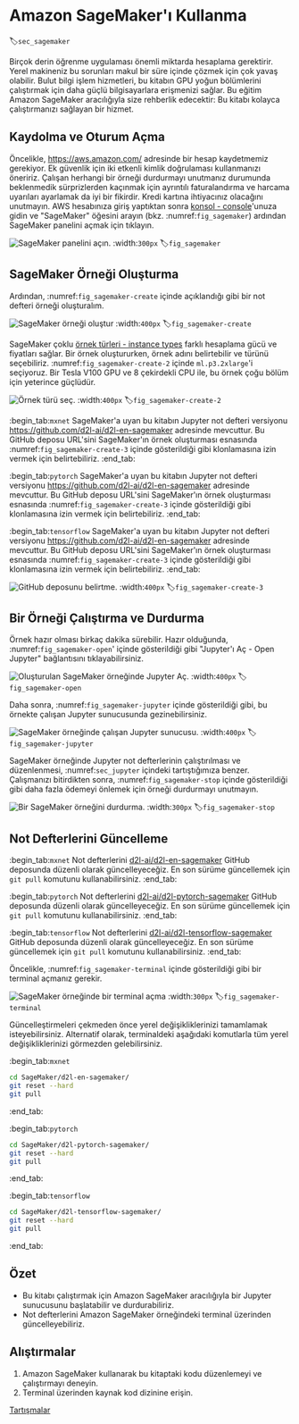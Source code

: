 # Amazon SageMaker'ı Kullanma
:label:`sec_sagemaker`

Birçok derin öğrenme uygulaması önemli miktarda hesaplama gerektirir. Yerel makineniz bu sorunları makul bir süre içinde çözmek için çok yavaş olabilir. Bulut bilgi işlem hizmetleri, bu kitabın GPU yoğun bölümlerini çalıştırmak için daha güçlü bilgisayarlara erişmenizi sağlar. Bu eğitim Amazon SageMaker aracılığıyla size rehberlik edecektir: Bu kitabı kolayca çalıştırmanızı sağlayan bir hizmet. 

## Kaydolma ve Oturum Açma

Öncelikle, https://aws.amazon.com/ adresinde bir hesap kaydetmemiz gerekiyor. Ek güvenlik için iki etkenli kimlik doğrulaması kullanmanızı öneririz. Çalışan herhangi bir örneği durdurmayı unutmanız durumunda beklenmedik sürprizlerden kaçınmak için ayrıntılı faturalandırma ve harcama uyarıları ayarlamak da iyi bir fikirdir. Kredi kartına ihtiyacınız olacağını unutmayın. AWS hesabınıza giriş yaptıktan sonra [konsol - console](http://console.aws.amazon.com/)'unuza gidin ve "SageMaker" öğesini arayın (bkz. :numref:`fig_sagemaker`) ardından SageMaker panelini açmak için tıklayın. 

![SageMaker panelini açın.](../img/sagemaker.png)
:width:`300px`
:label:`fig_sagemaker`

## SageMaker Örneği Oluşturma

Ardından, :numref:`fig_sagemaker-create` içinde açıklandığı gibi bir not defteri örneği oluşturalım. 

![SageMaker örneği oluştur](../img/sagemaker-create.png)
:width:`400px`
:label:`fig_sagemaker-create`

SageMaker çoklu [örnek türleri - instance types](https://aws.amazon.com/sagemaker/pricing/instance-types/) farklı hesaplama gücü ve fiyatları sağlar. Bir örnek oluştururken, örnek adını belirtebilir ve türünü seçebiliriz. :numref:`fig_sagemaker-create-2` içinde `ml.p3.2xlarge`'i seçiyoruz. Bir Tesla V100 GPU ve 8 çekirdekli CPU ile, bu örnek çoğu bölüm için yeterince güçlüdür. 

![Örnek türü seç.](../img/sagemaker-create-2.png)
:width:`400px`
:label:`fig_sagemaker-create-2`

:begin_tab:`mxnet`
SageMaker'a uyan bu kitabın Jupyter not defteri versiyonu https://github.com/d2l-ai/d2l-en-sagemaker adresinde mevcuttur. Bu GitHub deposu URL'sini SageMaker'ın örnek oluşturması esnasında :numref:`fig_sagemaker-create-3` içinde gösterildiği gibi klonlamasına izin vermek için belirtebiliriz.
:end_tab:

:begin_tab:`pytorch`
SageMaker'a uyan bu kitabın Jupyter not defteri versiyonu https://github.com/d2l-ai/d2l-en-sagemaker adresinde mevcuttur. Bu GitHub deposu URL'sini SageMaker'ın örnek oluşturması esnasında :numref:`fig_sagemaker-create-3` içinde gösterildiği gibi klonlamasına izin vermek için belirtebiliriz.
:end_tab:

:begin_tab:`tensorflow`
SageMaker'a uyan bu kitabın Jupyter not defteri versiyonu https://github.com/d2l-ai/d2l-en-sagemaker adresinde mevcuttur. Bu GitHub deposu URL'sini SageMaker'ın örnek oluşturması esnasında :numref:`fig_sagemaker-create-3` içinde gösterildiği gibi klonlamasına izin vermek için belirtebiliriz.
:end_tab:

![GitHub deposunu belirtme.](../img/sagemaker-create-3.png)
:width:`400px`
:label:`fig_sagemaker-create-3`

## Bir Örneği Çalıştırma ve Durdurma

Örnek hazır olması birkaç dakika sürebilir. Hazır olduğunda, :numref:`fig_sagemaker-open`' içinde gösterildiği gibi "Jupyter'ı Aç - Open Jupyter" bağlantısını tıklayabilirsiniz. 

![Oluşturulan SageMaker örneğinde Jupyter Aç.](../img/sagemaker-open.png)
:width:`400px`
:label:`fig_sagemaker-open`

Daha sonra, :numref:`fig_sagemaker-jupyter` içinde gösterildiği gibi, bu örnekte çalışan Jupyter sunucusunda gezinebilirsiniz. 

![SageMaker örneğinde çalışan Jupyter sunucusu.](../img/sagemaker-jupyter.png)
:width:`400px`
:label:`fig_sagemaker-jupyter`

SageMaker örneğinde Jupyter not defterlerinin çalıştırılması ve düzenlenmesi, :numref:`sec_jupyter` içindeki tartıştığımıza benzer. Çalışmanızı bitirdikten sonra, :numref:`fig_sagemaker-stop` içinde gösterildiği gibi daha fazla ödemeyi önlemek için örneği durdurmayı unutmayın. 

![Bir SageMaker örneğini durdurma.](../img/sagemaker-stop.png)
:width:`300px`
:label:`fig_sagemaker-stop`

## Not Defterlerini Güncelleme

:begin_tab:`mxnet`
Not defterlerini [d2l-ai/d2l-en-sagemaker](https://github.com/d2l-ai/d2l-en-sagemaker) GitHub deposunda düzenli olarak güncelleyeceğiz. En son sürüme güncellemek için `git pull` komutunu kullanabilirsiniz.
:end_tab:

:begin_tab:`pytorch`
Not defterlerini [d2l-ai/d2l-pytorch-sagemaker](https://github.com/d2l-ai/d2l-pytorch-sagemaker) GitHub deposunda düzenli olarak güncelleyeceğiz. En son sürüme güncellemek için `git pull` komutunu kullanabilirsiniz.
:end_tab:

:begin_tab:`tensorflow`
Not defterlerini [d2l-ai/d2l-tensorflow-sagemaker](https://github.com/d2l-ai/d2l-tensorflow-sagemaker) GitHub deposunda düzenli olarak güncelleyeceğiz. En son sürüme güncellemek için `git pull` komutunu kullanabilirsiniz.
:end_tab:

Öncelikle, :numref:`fig_sagemaker-terminal` içinde gösterildiği gibi bir terminal açmanız gerekir. 

![SageMaker örneğinde bir terminal açma](../img/sagemaker-terminal.png)
:width:`300px`
:label:`fig_sagemaker-terminal`

Güncelleştirmeleri çekmeden önce yerel değişikliklerinizi tamamlamak isteyebilirsiniz. Alternatif olarak, terminaldeki aşağıdaki komutlarla tüm yerel değişikliklerinizi görmezden gelebilirsiniz.

:begin_tab:`mxnet`
```bash
cd SageMaker/d2l-en-sagemaker/
git reset --hard
git pull
```
:end_tab:

:begin_tab:`pytorch`
```bash
cd SageMaker/d2l-pytorch-sagemaker/
git reset --hard
git pull
```
:end_tab:

:begin_tab:`tensorflow`
```bash
cd SageMaker/d2l-tensorflow-sagemaker/
git reset --hard
git pull
```
:end_tab:

## Özet

* Bu kitabı çalıştırmak için Amazon SageMaker aracılığıyla bir Jupyter sunucusunu başlatabilir ve durdurabiliriz.
* Not defterlerini Amazon SageMaker örneğindeki terminal üzerinden güncelleyebiliriz.

## Alıştırmalar

1. Amazon SageMaker kullanarak bu kitaptaki kodu düzenlemeyi ve çalıştırmayı deneyin.
1. Terminal üzerinden kaynak kod dizinine erişin.

[Tartışmalar](https://discuss.d2l.ai/t/422)
